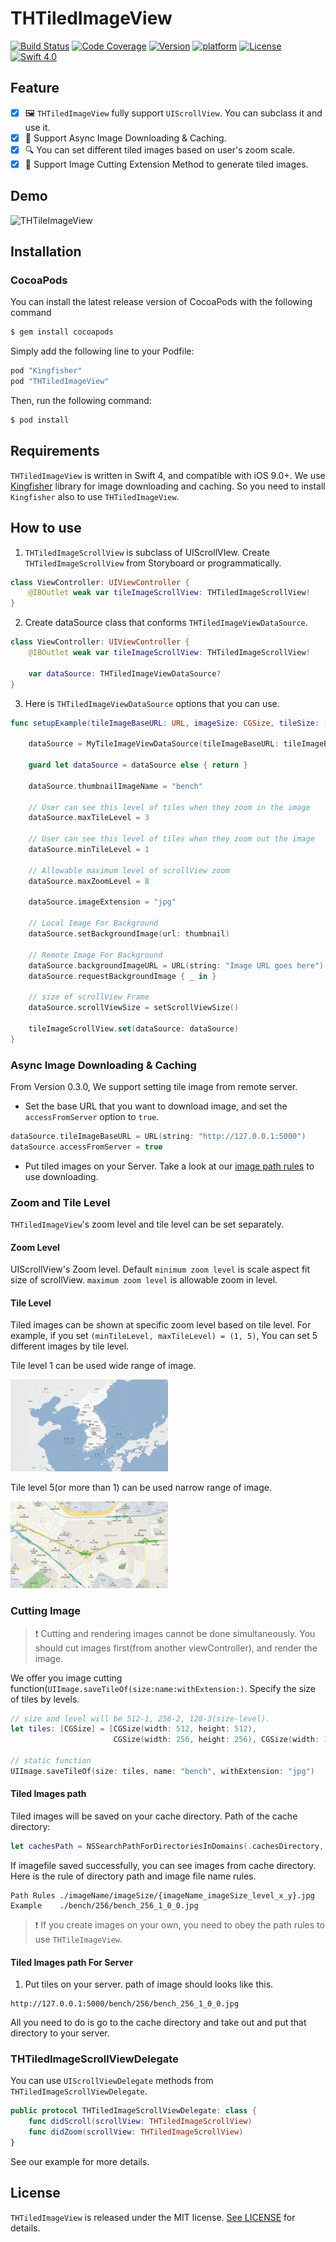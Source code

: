 #  THTiledImageView

[![Build Status](https://travis-ci.org/TileImageTeamiOS/THTiledImageView.svg?branch=master)](https://travis-ci.org/TileImageTeamiOS/THTiledImageView)
[![Code Coverage](https://codecov.io/gh/TileImageTeamiOS/THTiledImageView/branch/master/graphs/badge.svg)](https://codecov.io/gh/TileImageTeamiOS/THTiledImageView)
[![Version](https://cocoapod-badges.herokuapp.com/v/THTiledImageView/badge.png)](https://github.com/TileImageTeamiOS/THTiledImageView)
[![platform](https://cocoapod-badges.herokuapp.com/p/THTiledImageView/badge.png)](https://github.com/TileImageTeamiOS/THTiledImageView)
[![License](https://cocoapod-badges.herokuapp.com/l/THTiledImageView/badge.png)](https://github.com/TileImageTeamiOS/THTiledImageView)
[![Swift 4.0](https://img.shields.io/badge/Swift-4.0-%23FB613C.svg)](https://developer.apple.com/swift/)


## Feature

- [x] 🖼 `THTiledImageView` fully support `UIScrollView`. You can subclass it and use it.
- [x] 📡 Support Async Image Downloading & Caching.
- [x] 🔍 You can set different tiled images based on user's zoom scale.
- [x] 🔪 Support Image Cutting Extension Method to generate tiled images.

## Demo

![THTileImageView](images/THTileImageView.gif)

## Installation

### CocoaPods

You can install the latest release version of CocoaPods with the following command

```bash
$ gem install cocoapods
```

Simply add the following line to your Podfile:

```ruby
pod "Kingfisher"
pod "THTiledImageView"
```

Then, run the following command:

```bash
$ pod install
```

## Requirements

`THTiledImageView` is written in Swift 4, and compatible with iOS 9.0+. We use [Kingfisher](https://github.com/onevcat/Kingfisher) library for image downloading and caching. So you need to install `Kingfisher` also to use `THTiledImageView`.

## How to use

1. `THTiledImageScrollView` is subclass of UIScrollVIew. Create `THTiledImageScrollView` from Storyboard or programmatically.

```Swift
class ViewController: UIViewController {
    @IBOutlet weak var tileImageScrollView: THTiledImageScrollView!
}
```

2. Create dataSource class that conforms `THTiledImageViewDataSource`.

```Swift
class ViewController: UIViewController {
    @IBOutlet weak var tileImageScrollView: THTiledImageScrollView!

    var dataSource: THTiledImageViewDataSource?
}
```

3. Here is `THTiledImageViewDataSource` options that you can use.

```Swift
func setupExample(tileImageBaseURL: URL, imageSize: CGSize, tileSize: [CGSize], thumbnail: URL) {

    dataSource = MyTileImageViewDataSource(tileImageBaseURL: tileImageBaseURL, imageSize: imageSize, tileSize: tileSize)

    guard let dataSource = dataSource else { return }

    dataSource.thumbnailImageName = "bench"

    // User can see this level of tiles when they zoom in the image
    dataSource.maxTileLevel = 3

    // User can see this level of tiles when they zoom out the image
    dataSource.minTileLevel = 1

    // Allowable maximum level of scrollView zoom
    dataSource.maxZoomLevel = 8

    dataSource.imageExtension = "jpg"

    // Local Image For Background
    dataSource.setBackgroundImage(url: thumbnail)

    // Remote Image For Background
    dataSource.backgroundImageURL = URL(string: "Image URL goes here")
    dataSource.requestBackgroundImage { _ in }

    // size of scrollView Frame
    dataSource.scrollViewSize = setScrollViewSize()

    tileImageScrollView.set(dataSource: dataSource)
}
```

### Async Image Downloading & Caching

From Version 0.3.0, We support setting tile image from remote server.

- Set the base URL that you want to download image, and set the `accessFromServer` option to `true`.

```Swift
dataSource.tileImageBaseURL = URL(string: "http://127.0.0.1:5000")
dataSource.accessFromServer = true
```

- Put tiled images on your Server. Take a look at our [image path rules](https://github.com/TileImageTeamiOS/THTiledImageView/tree/update-readme#tiled-images-path) to use downloading.

### Zoom and Tile Level

`THTiledImageView`'s zoom level and tile level can be set separately.

#### Zoom Level

UIScrollView's Zoom level. Default `minimum zoom level` is scale aspect fit size of scrollView. `maximum zoom level` is allowable zoom in level.

#### Tile Level

Tiled images can be shown at specific zoom level based on tile level. For example, if you set `(minTileLevel, maxTileLevel) = (1, 5)`, You can set 5 different images by tile level.

Tile level 1 can be used wide range of image.

<img src="images/example_level_1.png" style="max-width: 50%">

Tile level 5(or more than 1) can be used narrow range of image.

<img src="images/example_level_5.png" style="max-width: 50%">


### Cutting Image

> ❗️ Cutting and rendering images cannot be done simultaneously. You should cut images first(from another viewController), and render the image.

We offer you image cutting function(`UIImage.saveTileOf(size:name:withExtension:)`. Specify the size of tiles by levels.

```Swift
// size and level will be 512-1, 256-2, 128-3(size-level).
let tiles: [CGSize] = [CGSize(width: 512, height: 512),
                       CGSize(width: 256, height: 256), CGSize(width: 128, height: 128)]

// static function
UIImage.saveTileOf(size: tiles, name: "bench", withExtension: "jpg")
```

#### Tiled Images path

Tiled images will be saved on your cache directory. Path of the cache directory:

```Swift
let cachesPath = NSSearchPathForDirectoriesInDomains(.cachesDirectory, .userDomainMask, true)[0] as String
```

If imagefile saved successfully, you can see images from cache directory. Here is the rule of directory path and image file name rules.

```
Path Rules ./imageName/imageSize/{imageName_imageSize_level_x_y}.jpg
Example    ./bench/256/bench_256_1_0_0.jpg
```

> ❗️ If you create images on your own, you need to obey the path rules to use `THTileImageView`.

#### Tiled Images path For Server

1. Put tiles on your server. path of image should looks like this.

```
http://127.0.0.1:5000/bench/256/bench_256_1_0_0.jpg
```

All you need to do is go to the cache directory and take out and put that directory to your server.

### THTiledImageScrollViewDelegate

You can use `UIScrollViewDelegate` methods from `THTiledImageScrollViewDelegate`.

```Swift
public protocol THTiledImageScrollViewDelegate: class {
    func didScroll(scrollView: THTiledImageScrollView)
    func didZoom(scrollView: THTiledImageScrollView)
}
```

See our example for more details.

## License

`THTiledImageView` is released under the MIT license. [See LICENSE](https://github.com/TileImageTeamiOS/THTiledImageView/blob/master/LICENSE) for details.
